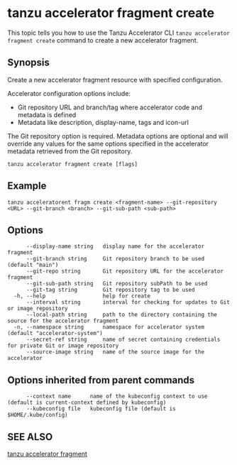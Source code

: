 # tanzu accelerator fragment create

This topic tells you how to use the Tanzu Accelerator CLI
`tanzu accelerator fragment create` command to create a new accelerator fragment.

## Synopsis

Create a new accelerator fragment resource with specified configuration.

Accelerator configuration options include:

- Git repository URL and branch/tag where accelerator code and metadata is defined
- Metadata like description, display-name, tags and icon-url

The Git repository option is required. Metadata options are optional and will override any values for
the same options specified in the accelerator metadata retrieved from the Git repository.

```console
tanzu accelerator fragment create [flags]
```

## Example

```console
tanzu acceleratorent fragm create <fragment-name> --git-repository <URL> --git-branch <branch> --git-sub-path <sub-path>
```

## Options

```console
      --display-name string   display name for the accelerator fragment
      --git-branch string     Git repository branch to be used (default "main")
      --git-repo string       Git repository URL for the accelerator fragment
      --git-sub-path string   Git repository subPath to be used
      --git-tag string        Git repository tag to be used
  -h, --help                  help for create
      --interval string       interval for checking for updates to Git or image repository
      --local-path string     path to the directory containing the source for the accelerator fragment
  -n, --namespace string      namespace for accelerator system (default "accelerator-system")
      --secret-ref string     name of secret containing credentials for private Git or image repository
      --source-image string   name of the source image for the accelerator
```

## Options inherited from parent commands

```console
      --context name      name of the kubeconfig context to use (default is current-context defined by kubeconfig)
      --kubeconfig file   kubeconfig file (default is $HOME/.kube/config)
```

## SEE ALSO

[tanzu accelerator fragment](tanzu_accelerator_fragment.md)
